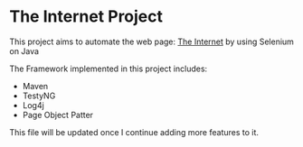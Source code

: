 # The Internet Project

This project aims to automate the web page: [The Internet](https://the-internet.herokuapp.com/) by using Selenium on Java

The Framework implemented in this project includes:
- Maven
- TestyNG
- Log4j
- Page Object Patter


This file will be updated once I continue adding more features to it.
